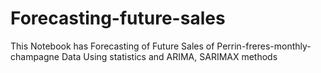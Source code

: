 # Forecasting-future-sales
This Notebook has Forecasting of Future Sales of Perrin-freres-monthly-champagne Data Using statistics and ARIMA, SARIMAX methods
